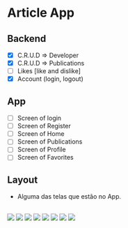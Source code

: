 # Article App 

## Backend 

- [x] C.R.U.D => Developer 
- [x] C.R.U.D => Publications 
- [ ] Likes [like and dislike] 
- [x] Account (login, logout) 

## App 

- [ ] Screen of login
- [ ] Screen of Register
- [ ] Screen of Home
- [ ] Screen of Publications 
- [ ] Screen of Profile
- [ ] Screen of Favorites

## Layout
- Alguma das telas que estão no App.
<br />
<img src="https://user-images.githubusercontent.com/61842405/228934398-3355d12a-7a1c-4030-9367-8410ec7112c0.png" />
<img src="https://user-images.githubusercontent.com/61842405/228934407-3ad9d5d9-6269-48d0-9f62-d71e46525584.png" />
<img src="https://user-images.githubusercontent.com/61842405/228934419-910ead99-b223-4122-a349-a8d38a25c1bb.png" />
<img src="https://user-images.githubusercontent.com/61842405/228934431-661c6911-c2fb-415b-bd1a-eaa633289de8.png" />
<img src="https://user-images.githubusercontent.com/61842405/228934434-aeadf5dc-9cd1-48be-af9a-e4b9e2cfa231.png" />
<img src="https://user-images.githubusercontent.com/61842405/228934439-16c9bd14-614c-417d-a280-f27d243c5946.png" />
<img src="https://user-images.githubusercontent.com/61842405/228934440-3735a7ce-2fbe-4a67-834d-67fd5f572ff1.png" />
<img src="https://user-images.githubusercontent.com/61842405/228934444-fe8dff23-5933-4d41-a868-52076453ab9a.png" />


